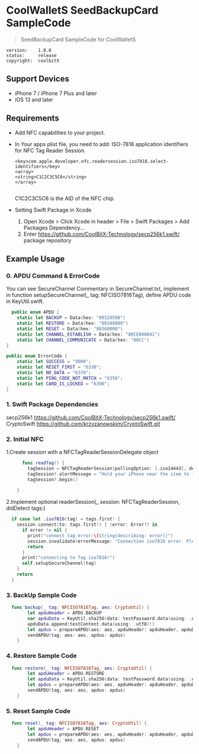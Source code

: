 # CoolWalletS SeedBackupCard SampleCode

> SeedBackupCard SampleCode for CoolWalletS

```
version:    1.0.0
status:     release
copyright:  coolbitX
```

## Support Devices
- iPhone 7 / iPhone 7 Plus and later
- iOS 13 and later

## Requirements
- Add NFC capabilities to your project.
- In Your apps plist file, you need to add: ISO-7816 application identifiers for NFC Tag Reader Session.

  ```
  <key>com.apple.developer.nfc.readersession.iso7816.select-identifiers</key>  
  <array>  
  <string>C1C2C3C5C6</string>  
  </array>  
 
  ```

  C1C2C3C5C6 is the AID of the NFC chip.

- Setting Swift Package in Xcode
  1. Open Xcode > Click Xcode in header > File > Swift Packages > Add Packages Dependency...
  2. Enter https://github.com/CoolBitX-Technology/secp256k1.swift/ package repository

## Example Usage

### 0. APDU Command  & ErrorCode

You can see SecureChannel Commentary in SecureChannel.txt, implement in function setupSecureChannel(_ tag: NFCISO7816Tag), define APDU code in KeyUtil.swift.

```swift 
  public enum APDU {
    static let BACKUP = Data(hex: "80320500")
    static let RESTORE = Data(hex: "80340000")
    static let RESET = Data(hex: "80360000")
    static let CHANNEL_ESTABLISH = Data(hex: "80CE000041") 
    static let CHANNEL_COMMUNICATE = Data(hex: "80CC")
}

public enum ErrorCode {
    static let SUCCESS = "9000";
    static let RESET_FIRST = "6330";
    static let NO_DATA = "6370";
    static let PING_CODE_NOT_MATCH = "6350";
    static let CARD_IS_LOCKED = "6390";
}
```

### 1. Swift Package Dependencies
secp256k1 https://github.com/CoolBitX-Technology/secp256k1.swift/
CryptoSwift https://github.com/krzyzanowskim/CryptoSwift.git


### 2. Initial NFC
1.Create session with a NFCTagReaderSessionDelegate object
```swift
      func readTag() {
        tagSession = NFCTagReaderSession(pollingOption: [.iso14443], delegate: self, queue: nil)
        tagSession?.alertMessage = "Hold your iPhone near the item to learn more about it."
        tagSession?.begin()
        
    }

```
2.Implement optional readerSession(_ session: NFCTagReaderSession, didDetect tags:)
```swift
  if case let .iso7816(tag) = tags.first! {
    session.connect(to: tags.first!) { (error: Error?) in
      if error != nil {
        print("connect tag error:\(String(describing: error))")
        session.invalidate(errorMessage: "Connection iso7816 error. Please try again.")
        return
      }
      print("connecting to Tag iso7816!")
      self.setupSecureChannel(tag)
    }
    return
  }

```
### 3. BackUp Sample Code


```swift
  func backup(_ tag: NFCISO7816Tag, aes: CryptoUtil) {
        let apduHeader = APDU.BACKUP
        var apduData = KeyUtil.sha256(data: testPassword.data(using: .utf8)!)
        apduData.append(testContent.data(using: .utf8)!)
        let apdus = prepareAPDU(aes: aes, apduHeader: apduHeader, apduData: apduData)
        sendAPDU(tag, aes: aes, apdus: apdus)
    }
```

### 4. Restore Sample Code


```swift
  func restore(_ tag: NFCISO7816Tag, aes: CryptoUtil) {
        let apduHeader = APDU.RESTORE
        let apduData = KeyUtil.sha256(data: testPassword.data(using: .utf8)!)
        let apdus = prepareAPDU(aes: aes, apduHeader: apduHeader, apduData: apduData)
        sendAPDU(tag, aes: aes, apdus: apdus)
    }
```

### 5. Reset Sample Code


```swift
  func reset(_ tag: NFCISO7816Tag, aes: CryptoUtil) {
        let apduHeader = APDU.RESET
        let apdus = prepareAPDU(aes: aes, apduHeader: apduHeader, apduData: nil)
        sendAPDU(tag, aes: aes, apdus: apdus)
    }
```
